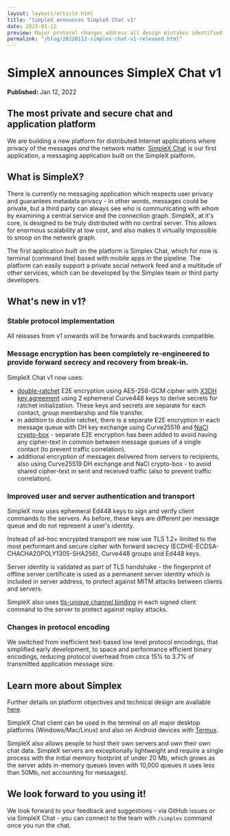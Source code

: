 ```yaml
---
layout: layouts/article.html
title: "SimpleX announces SimpleX Chat v1"
date: 2022-01-12
preview: Major protocol changes address all design mistakes identified during concept review by an independent expert.
permalink: "/blog/20220112-simplex-chat-v1-released.html"
---
```


# SimpleX announces SimpleX Chat v1

**Published:** Jan 12, 2022

## The most private and secure chat and application platform

We are building a new platform for distributed Internet applications where privacy of the messages _and_ the network matter. [SimpleX Chat](https://github.com/simplex-chat/simplex-chat) is our first application, a messaging application built on the SimpleX platform.

## What is SimpleX?

There is currently no messaging application which respects user privacy and guarantees metadata privacy - in other words, messages could be private, but a third party can always see who is communicating with whom by examining a central service and the connection graph. SimpleX, at it's core, is designed to be truly distributed with no central server. This allows for enormous scalability at low cost, and also makes it virtually impossible to snoop on the network graph.

The first application built on the platform is Simplex Chat, which for now is terminal (command line) based with mobile apps in the pipeline. The platform can easily support a private social network feed and a multitude of other services, which can be developed by the Simplex team or third party developers.

## What's new in v1?

### Stable protocol implementation

All releases from v1 onwards will be forwards and backwards compatible.

### Message encryption has been completely re-engineered to provide forward secrecy and recovery from break-in.

SimpleX Chat v1 now uses:

- [double-ratchet](https://www.signal.org/docs/specifications/doubleratchet/) E2E encryption using AES-256-GCM cipher with [X3DH key agreement](https://www.signal.org/docs/specifications/x3dh/) using 2 ephemeral Curve448 keys to derive secrets for ratchet initialization. These keys and secrets are separate for each contact, group membership and file transfer.
- in addition to double ratchet, there is a separate E2E encryption in each message queue with DH key exchange using Curve25519 and [NaCl crypto-box](https://nacl.cr.yp.to/index.html) - separate E2E encryption has been added to avoid having any cipher-text in common between message queues of a single contact (to prevent traffic correlation).
- additional encryption of messages delivered from servers to recipients, also using Curve25519 DH exchange and NaCl crypto-box - to avoid shared cipher-text in sent and received traffic (also to prevent traffic correlation).

### Improved user and server authentication and transport

SimpleX now uses ephemeral Ed448 keys to sign and verify client commands to the servers. As before, these keys are different per message queue and do not represent a user's identity.

Instead of ad-hoc encrypted transport we now use TLS 1.2+ limited to the most performant and secure cipher with forward secrecy (ECDHE-ECDSA-CHACHA20POLY1305-SHA256), Curve448 groups and Ed448 keys.

Server identity is validated as part of TLS handshake - the fingerprint of offline server certificate is used as a permanent server identity which is included in server address, to protect against MITM attacks between clients and servers.

SimpleX also uses [tls-unique channel binding](https://datatracker.ietf.org/doc/html/rfc5929#section-3) in each signed client command to the server to protect against replay attacks.

### Changes in protocol encoding

We switched from inefficient text-based low level protocol encodings, that simplified early development, to space and performance efficient binary encodings, reducing protocol overhead from circa 15% to 3.7% of transmitted application message size.

## Learn more about Simplex

Further details on platform objectives and technical design are available [here](https://github.com/simplex-chat/simplexmq/blob/master/protocol/overview-tjr.md).

SimpleX Chat client can be used in the terminal on all major desktop platforms (Windows/Mac/Linux) and also on Android devices with [Termux](https://github.com/termux).

SimpleX also allows people to host their own servers and own their own chat data. SimpleX servers are exceptionally lightweight and require a single process with the initial memory footprint of under 20 Mb, which grows as the server adds in-memory queues (even with 10,000 queues it uses less than 50Mb, not accounting for messages).

## We look forward to you using it!

We look forward to your feedback and suggestions - via GitHub issues or via SimpleX Chat - you can connect to the team with `/simplex` command once you run the chat.
